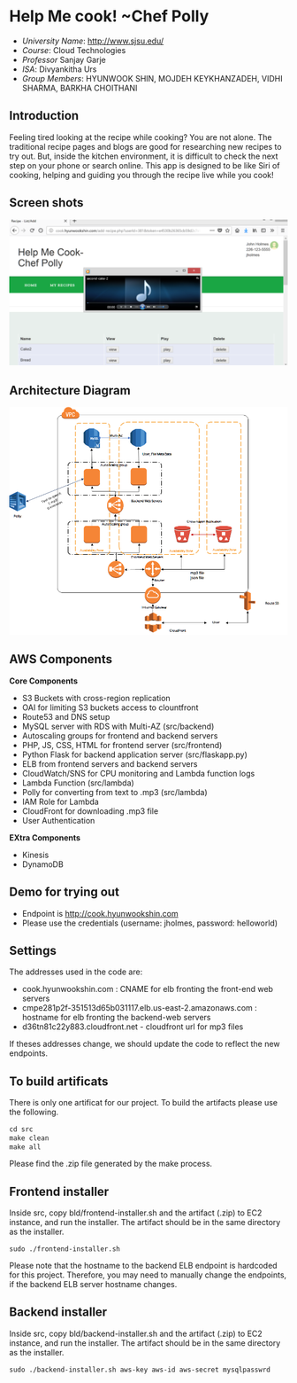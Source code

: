 
# Help Me cook! ~Chef Polly

- *University Name*: http://www.sjsu.edu/
- *Course*: Cloud Technologies
- *Professor* Sanjay Garje
- *ISA*: Divyankitha Urs
- *Group Members*: HYUNWOOK SHIN, MOJDEH KEYKHANZADEH, VIDHI SHARMA, BARKHA CHOITHANI

## Introduction

Feeling tired looking at the recipe while cooking? You are not alone. The traditional
recipe pages and blogs are good for researching new recipes to try out. But, inside
the kitchen environment, it is difficult to check the next step on your phone or search online.
This app is designed to be like Siri of cooking, helping and guiding you through
the recipe live while you cook!

## Screen shots
![Screenshot](other/screenshot.png)

## Architecture Diagram
![Screenshot](other/architecture.png)

## AWS Components

   **Core Components**

   - S3 Buckets with cross-region replication
   - OAI for limiting S3 buckets access to clountfront
   - Route53 and DNS setup
   - MySQL server with RDS with Multi-AZ (src/backend)
   - Autoscaling groups for frontend and backend servers
   - PHP, JS, CSS, HTML for frontend server (src/frontend)
   - Python Flask for backend application server (src/flaskapp.py)
   - ELB from frontend servers and backend servers
   - CloudWatch/SNS for CPU monitoring and Lambda function logs
   - Lambda Function (src/lambda)
   - Polly for converting from text to .mp3 (src/lambda)
   - IAM Role for Lambda
   - CloudFront for downloading .mp3 file
   - User Authentication

   **EXtra Components**
   - Kinesis
   - DynamoDB

## Demo for trying out
- Endpoint is http://cook.hyunwookshin.com
- Please use the credentials (username: jholmes, password: helloworld)

## Settings

The addresses used in the code are:
- cook.hyunwookshin.com : CNAME for elb fronting the front-end web servers
- cmpe281p2f-351513d65b031117.elb.us-east-2.amazonaws.com : hostname for elb fronting the backend-web servers 
- d36tn81c22y883.cloudfront.net - cloudfront url for mp3 files

If theses addresses change, we should update the code to reflect the new endpoints.

## To build artificats

There is only one artificat for our project. To build the artifacts
please use the following.

```
cd src
make clean
make all
```

Please find the .zip file generated by the make process.

## Frontend installer

Inside src, copy bld/frontend-installer.sh and the artifact (.zip) to EC2 instance,
and run the installer. The artifact should be in the same directory as the installer.

```
sudo ./frontend-installer.sh
```
Please note that the hostname to the backend ELB endpoint is hardcoded for this project.
Therefore, you may need to manually change the endpoints, if the backend ELB
server hostname changes.

## Backend installer

Inside src, copy bld/backend-installer.sh and the artifact (.zip) to EC2 instance,
and run the installer. The artifact should be in the same directory as the installer.

```
sudo ./backend-installer.sh aws-key aws-id aws-secret mysqlpasswrd
```
